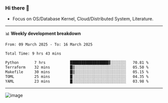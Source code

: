 ### Hi there 👋
<!-- * Daily Meditation via Leetcode/Competitive-Programming. -->
* Focus on OS/Database Kernel, Cloud/Distributed System, Literature.

-------

📊 **Weekly development breakdown**
<!--START_SECTION:waka-->

```txt
From: 09 March 2025 - To: 16 March 2025

Total Time: 9 hrs 43 mins

Python       7 hrs           █████████████████▓░░░░░░░   70.81 %
Terraform    32 mins         █▒░░░░░░░░░░░░░░░░░░░░░░░   05.50 %
Makefile     30 mins         █▒░░░░░░░░░░░░░░░░░░░░░░░   05.15 %
TOML         25 mins         █░░░░░░░░░░░░░░░░░░░░░░░░   04.35 %
YAML         23 mins         █░░░░░░░░░░░░░░░░░░░░░░░░   03.98 %
```

<!--END_SECTION:waka-->

-------

<!-- [![Leetcode Stats](https://leetcard.jacoblin.cool/hzhang413?font=Fira+Mono)](https://leetcode.com/fxrc) -->
![image](./cyberpunk-ghost-in-the-shell.gif)
<!--![image](./gis-archive.png)-->
